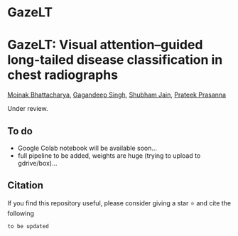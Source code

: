 # GazeLT

# GazeLT: Visual attention–guided long-tailed disease classification in chest radiographs
[Moinak Bhattacharya](https://sites.google.com/stonybrook.edu/moinakbhattacharya), [Gagandeep Singh](https://www.columbiaradiology.org/profile/gagandeep-singh-mbbs), [Shubham Jain](https://www3.cs.stonybrook.edu/~jain/), [Prateek Prasanna](https://you.stonybrook.edu/imaginelab/)

Under review.

## To do
- Google Colab notebook will be available soon...
- full pipeline to be added, weights are huge (trying to upload to gdrive/box)...
  
## Citation
If you find this repository useful, please consider giving a star :star: and cite the following
```
to be updated
```




